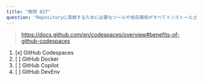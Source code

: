 ```yaml
---
title: "質問 027"
question: "Repositoryに貢献するために必要なツールや依存関係がすべてインストールされた、事前構成済みの開発環境を作成できるGitHubの機能はどれですか？"
---
```



> https://docs.github.com/en/codespaces/overview#benefits-of-github-codespaces
1. [x] GitHub Codespaces
1. [ ] GitHub Docker
1. [ ] GitHub Copilot
1. [ ] GitHub DevEnv
